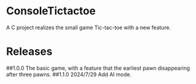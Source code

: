 # ConsoleTictactoe
A C project realizes the small game Tic-tac-toe with a new feature.
# Releases
##1.0.0
The basic game, with a feature that the earliest pawn disappearing after three pawns.
##1.1.0 2024/7/29
Add AI mode.

